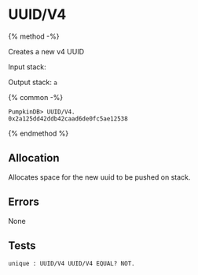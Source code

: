 # UUID/V4

{% method -%}

Creates a new v4 UUID

Input stack:

Output stack: `a`

{% common -%}

```
PumpkinDB> UUID/V4.
0x2a125dd42ddb42caad6de0fc5ae12538
```

{% endmethod %}

## Allocation

Allocates space for the new uuid to be pushed on stack.

## Errors

None

## Tests

```test
unique : UUID/V4 UUID/V4 EQUAL? NOT.
```
